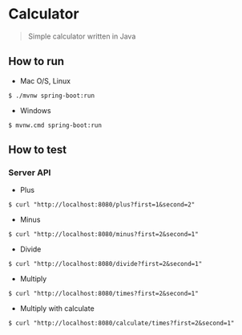# Calculator
> Simple calculator written in Java

## How to run
- Mac O/S, Linux
```
$ ./mvnw spring-boot:run
```
- Windows
```
$ mvnw.cmd spring-boot:run
```

## How to test

### Server API
- Plus
```
$ curl "http://localhost:8080/plus?first=1&second=2"
```
- Minus
```
$ curl "http://localhost:8080/minus?first=2&second=1"
```
- Divide
```
$ curl "http://localhost:8080/divide?first=2&second=1"
```
- Multiply
```
$ curl "http://localhost:8080/times?first=2&second=1"
```

- Multiply with calculate
```
$ curl "http://localhost:8080/calculate/times?first=2&second=1"
```